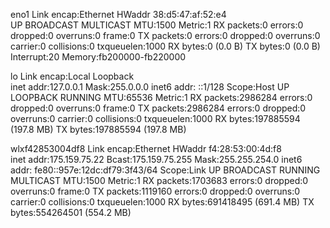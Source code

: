 eno1      Link encap:Ethernet  HWaddr 38:d5:47:af:52:e4  
          UP BROADCAST MULTICAST  MTU:1500  Metric:1
          RX packets:0 errors:0 dropped:0 overruns:0 frame:0
          TX packets:0 errors:0 dropped:0 overruns:0 carrier:0
          collisions:0 txqueuelen:1000 
          RX bytes:0 (0.0 B)  TX bytes:0 (0.0 B)
          Interrupt:20 Memory:fb200000-fb220000 

lo        Link encap:Local Loopback  
          inet addr:127.0.0.1  Mask:255.0.0.0
          inet6 addr: ::1/128 Scope:Host
          UP LOOPBACK RUNNING  MTU:65536  Metric:1
          RX packets:2986284 errors:0 dropped:0 overruns:0 frame:0
          TX packets:2986284 errors:0 dropped:0 overruns:0 carrier:0
          collisions:0 txqueuelen:1000 
          RX bytes:197885594 (197.8 MB)  TX bytes:197885594 (197.8 MB)

wlxf42853004df8 Link encap:Ethernet  HWaddr f4:28:53:00:4d:f8  
          inet addr:175.159.75.22  Bcast:175.159.75.255  Mask:255.255.254.0
          inet6 addr: fe80::957e:12dc:df79:3f43/64 Scope:Link
          UP BROADCAST RUNNING MULTICAST  MTU:1500  Metric:1
          RX packets:1703683 errors:0 dropped:0 overruns:0 frame:0
          TX packets:1119160 errors:0 dropped:0 overruns:0 carrier:0
          collisions:0 txqueuelen:1000 
          RX bytes:691418495 (691.4 MB)  TX bytes:554264501 (554.2 MB)

